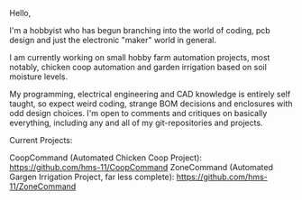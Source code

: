 Hello,

I'm a hobbyist who has begun branching into the world of coding, pcb design and just the electronic "maker" world in general. 

I am currently working on small hobby farm automation projects, most notably, chicken coop automation and garden irrigation based on soil moisture levels. 

My programming, electrical engineering and CAD knowledge is entirely self taught, so expect weird coding, strange BOM decisions and enclosures with odd design choices.
I'm open to comments and critiques on basically everything, including any and all of my git-repositories and projects. 

Current Projects:

CoopCommand (Automated Chicken Coop Project): https://github.com/hms-11/CoopCommand
ZoneCommand (Automated Gargen Irrigation Project, far less complete): https://github.com/hms-11/ZoneCommand


